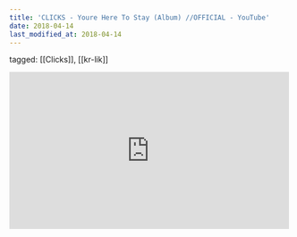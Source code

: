 ```yaml
---
title: 'CLICKS - Youre Here To Stay (Album) //OFFICIAL - YouTube'
date: 2018-04-14
last_modified_at: 2018-04-14
---
```

tagged: [[Clicks]], [[kr-lik]]
<iframe allow="accelerometer; autoplay; clipboard-write; encrypted-media; gyroscope; picture-in-picture" allowfullscreen="" frameborder="0" height="281" id="youtube_iframe" src="https://www.youtube.com/embed/bukGqejamb0?feature=oembed&amp;enablejsapi=1&amp;origin=https://safe.txmblr.com&amp;wmode=opaque" width="500"></iframe>